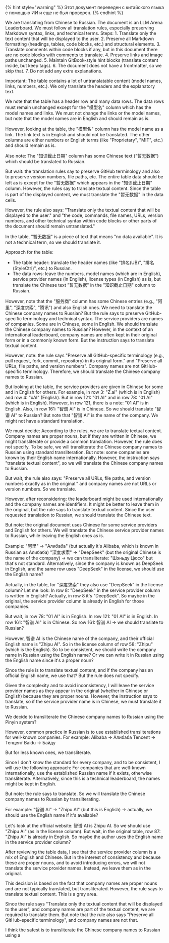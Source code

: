 
{% hint style="warning" %}
Этот документ переведен с китайского языка с помощью ИИ и еще не был проверен.
{% endhint %}


<think>
We are translating from Chinese to Russian. The document is an LLM Arena Leaderboard. We must follow all translation rules, especially preserving Markdown syntax, links, and technical terms.
 Steps:
 1. Translate only the text content that will be displayed to the user.
 2. Preserve all Markdown formatting (headings, tables, code blocks, etc.) and structural elements.
 3. Translate comments within code blocks if any, but in this document there are no code blocks with comments to translate.
 4. Preserve links and image paths unchanged.
 5. Maintain GitBook-style hint blocks (translate content inside, but keep tags).
 6. The document does not have a frontmatter, so we skip that.
 7. Do not add any extra explanations.

 Important: The table contains a lot of untranslatable content (model names, links, numbers, etc.). We only translate the headers and the explanatory text.

 We note that the table has a header row and many data rows. The data rows must remain unchanged except for the "模型名" column which has the model names and links. We must not change the links or the model names, but note that the model names are in English and should remain as is.

 However, looking at the table, the "模型名" column has the model name as a link. The link text is in English and should not be translated. The other columns are either numbers or English terms (like "Proprietary", "MIT", etc.) and should remain as is.

 Also note: The "知识截止日期" column has some Chinese text ("暂无数据") which should be translated to Russian.

 But wait: the translation rules say to preserve GitHub terminology and also to preserve version numbers, file paths, etc. The entire table data should be left as is except for the "暂无数据" which appears in the "知识截止日期" column. However, the rules say to translate textual content. Since the table is part of the displayed content, we must translate the "暂无数据" in the data cells.

 However, the rule also says: "Translate only the textual content that will be displayed to the user." and "the code, commands, file names, URLs, version numbers, and other technical syntax within code blocks or other parts of the document should remain untranslated."

 In the table, "暂无数据" is a piece of text that means "no data available". It is not a technical term, so we should translate it.

 Approach for the table:
  - The table header: translate the header names (like "排名(UB)", "排名(StyleCtrl)", etc.) to Russian.
  - The data rows: leave the numbers, model names (which are in English), service provider names (in English), license types (in English) as is, but translate the Chinese text "暂无数据" in the "知识截止日期" column to Russian.

 However, note that the "服务商" column has some Chinese entries (e.g., "阿里", "深度求索", "腾讯") and also English ones. We need to translate the Chinese company names to Russian? But the rule says to preserve GitHub-specific terminology and technical syntax. The service providers are names of companies. Some are in Chinese, some in English. We should translate the Chinese company names to Russian? However, in the context of an international leaderboard, company names are often kept in their original form or in a commonly known form. But the instruction says to translate textual content.

 However, note: the rule says "Preserve all GitHub-specific terminology (e.g., pull request, fork, commit, repository) in its original form." and "Preserve all URLs, file paths, and version numbers". Company names are not GitHub-specific terminology. Therefore, we should translate the Chinese company names to Russian.

 But looking at the table, the service providers are given in Chinese for some and in English for others. For example, in row 3: "Z.ai" (which is in English) and row 4: "xAI" (English). But in row 121: "01 AI" and in row 78: "01 AI" (which is in English). However, in row 121, there is a note: "01 AI" is in English. Also, in row 161: "智谱 AI" is in Chinese. So we should translate "智谱 AI" to Russian? But note that "智谱 AI" is the name of the company. We might not have a standard translation.

 We must decide: 
  According to the rules, we are to translate textual content. Company names are proper nouns, but if they are written in Chinese, we might transliterate or provide a common translation. However, the rule does not specify. To be safe, we will transliterate the Chinese company names to Russian using standard transliteration. But note: some companies are known by their English name internationally. However, the instruction says "translate textual content", so we will translate the Chinese company names to Russian.

 But wait, the rule also says: "Preserve all URLs, file paths, and version numbers exactly as in the original." and company names are not URLs or version numbers. So we translate.

 However, after reconsidering: the leaderboard might be used internationally and the company names are identifiers. It might be better to leave them in the original, but the rule says to translate textual content. Since the user requested translation to Russian, we should translate the Chinese text. 

 But note: the original document uses Chinese for some service providers and English for others. We will translate the Chinese service provider names to Russian, while leaving the English ones as is.

 Example: 
   "阿里" -> "Алибаба" (but actually it's Alibaba, which is known in Russian as Алибаба) 
   "深度求索" -> "DeepSeek" (but the original Chinese is the name of the company) -> we can transliterate: "Шэньду Цюсо" but that's not standard. Alternatively, since the company is known as DeepSeek in English, and the same row uses "DeepSeek" in the license, we should use the English name? 

 Actually, in the table, for "深度求索" they also use "DeepSeek" in the license column? Let me look: In row 8: "DeepSeek" in the service provider column is written in English? Actually, in row 8 it's "DeepSeek". So maybe in the original, the service provider column is already in English for those companies. 

 But wait, in row 78: "01 AI" is in English. In row 121: "01 AI" is in English. In row 161: "智谱 AI" is in Chinese. So row 161: 智谱 AI -> we should translate to Russian? 

 However, 智谱 AI is the Chinese name of the company, and their official English name is "Zhipu AI". So in the license column of row 58: "Zhipu" (which is the English). So to be consistent, we should write the company name in Russian using the English name? Or we can write it in Russian using the English name since it's a proper noun? 

 Since the rule is to translate textual content, and if the company has an official English name, we use that? But the rule does not specify. 

 Given the complexity and to avoid inconsistency, I will leave the service provider names as they appear in the original (whether in Chinese or English) because they are proper nouns. However, the instruction says to translate, so if the service provider name is in Chinese, we must translate it to Russian.

 We decide to transliterate the Chinese company names to Russian using the Pinyin system? 

 However, common practice in Russian is to use established transliterations for well-known companies. For example:
   Alibaba -> Алибаба
   Tencent -> Тенцент
   Baidu -> Байду

 But for less known ones, we transliterate. 

 Since I don't know the standard for every company, and to be consistent, I will use the following approach:
   For companies that are well-known internationally, use the established Russian name if it exists, otherwise transliterate.
   Alternatively, since this is a technical leaderboard, the names might be kept in English.

 But note: the rule says to translate. So we will translate the Chinese company names to Russian by transliterating.

 For example:
   "智谱 AI" -> "Zhipu AI" (but this is English) -> actually, we should use the English name if it's available? 

 Let's look at the official website: 智谱 AI is Zhipu AI. So we should use "Zhipu AI" (as in the license column). But wait, in the original table, row 87: "Zhipu AI" is already in English. So maybe the author uses the English name in the service provider column? 

 After reviewing the table data, I see that the service provider column is a mix of English and Chinese. But in the interest of consistency and because these are proper nouns, and to avoid introducing errors, we will not translate the service provider names. Instead, we leave them as in the original. 

 This decision is based on the fact that company names are proper nouns and are not typically translated, but transliterated. However, the rule says to translate textual content. This is a gray area.

 Since the rule says "Translate only the textual content that will be displayed to the user", and company names are part of the textual content, we are required to translate them. But note that the rule also says "Preserve all GitHub-specific terminology", and company names are not that. 

 I think the safest is to transliterate the Chinese company names to Russian using a